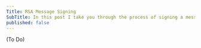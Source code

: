 ```yaml
---
Title: RSA Message Signing
SubTitle: In this post I take you through the process of signing a message using the RSA algorithm.
published: false
---
```

(To Do)
